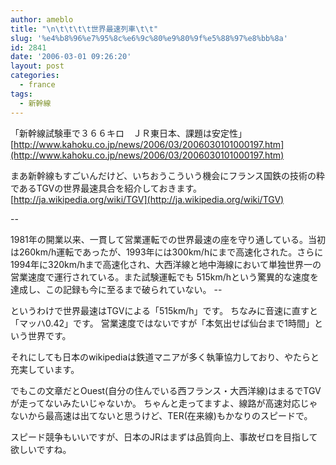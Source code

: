 ```yaml
---
author: ameblo
title: "\n\t\t\t\t世界最速列車\t\t"
slug: '%e4%b8%96%e7%95%8c%e6%9c%80%e9%80%9f%e5%88%97%e8%bb%8a'
id: 2841
date: '2006-03-01 09:26:20'
layout: post
categories:
  - france
tags:
  - 新幹線
---
```


「新幹線試験車で３６６キロ　ＪＲ東日本、課題は安定性」 [http://www.kahoku.co.jp/news/2006/03/2006030101000197.htm](http://www.kahoku.co.jp/news/2006/03/2006030101000197.htm)

まあ新幹線もすごいんだけど、いちおうこういう機会にフランス国鉄の技術の粋であるTGVの世界最速具合を紹介しておきます。 [http://ja.wikipedia.org/wiki/TGV](http://ja.wikipedia.org/wiki/TGV)

--

1981年の開業以来、一貫して営業運転での世界最速の座を守り通している。当初は260km/h運転であったが、1993年には300km/hにまで高速化された。さらに1994年に320km/hまで高速化され、大西洋線と地中海線において単独世界一の営業速度で運行されている。また試験運転でも 515km/hという驚異的な速度を達成し、この記録も今に至るまで破られていない。 --

というわけで世界最速はTGVによる「515km/h」です。 ちなみに音速に直すと「マッハ0.42」です。 営業速度ではないですが「本気出せば仙台まで1時間」という世界です。

それにしても日本のwikipediaは鉄道マニアが多く執筆協力しており、やたらと充実しています。

でもこの文章だとOuest(自分の住んでいる西フランス・大西洋線)はまるでTGVが走ってないみたいじゃないか。 ちゃんと走ってますよ、線路が高速対応じゃないから最高速は出てないと思うけど、TER(在来線)もかなりのスピードで。

スピード競争もいいですが、日本のJRはまずは品質向上、事故ゼロを目指して欲しいですね。